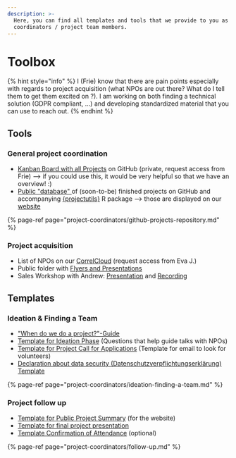```yaml
---
description: >-
  Here, you can find all templates and tools that we provide to you as project
  coordinators / project team members.
---
```


# Toolbox

{% hint style="info" %}
I \(Frie\) know that there are pain points especially with regards to project acquisition \(what NPOs are out there? What do I tell them to get them excited on ?\). I am working on both finding a technical solution \(GDPR compliant, ...\) and developing standardized material that you can use to reach out.
{% endhint %}

## Tools

### General project coordination

* [Kanban Board with all Projects](https://github.com/CorrelAid/projects/projects/1) on GitHub \(private, request access from Frie\) --&gt; if you could use this, it would be very helpful so that we have an overview! :\) 
* [Public "database" ](https://github.com/CorrelAid/projectsdb)of \(soon-to-be\) finished projects on GitHub and accompanying [{projectutils}](https://github.com/CorrelAid/projectutils) R package --&gt; those are displayed on our [website](https://correlaid.org/projects)

{% page-ref page="project-coordinators/github-projects-repository.md" %}

### Project acquisition

* List of NPOs on our [CorrelCloud](../wiki/infrastructure/correlcloud.md) \(request access from Eva J.\)
* Public folder with [Flyers and Presentations](https://correlcloud.org/index.php/s/kdQarxfDHeS8pFs)
* Sales Workshop with Andrew: [Presentation](https://docs.google.com/presentation/d/1ITtSixD4M-DWy4quY0aTxGrodkIYKAlMmjMH6h9G5Nw/edit#slide=id.ga3072d8e61_1_92) and [Recording](https://youtu.be/7fq9TNuCejQ)

## Templates

### Ideation & Finding a Team

* ["When do we do a project?"-Guide](project-decision-guide.md)
* [Template for Ideation Phase](https://pad.correlaid.org/q8nnfNimT3Shj9_wUp-kvQ#) \(Questions that help guide talks with NPOs\)
* [Template for Project Call for Applications](https://pad.correlaid.org/rLUIX_MdS_urNKF4WkcaQQ) \(Template for email to look for volunteers\)
* [Declaration about data security \(Datenschutzverpflichtungserklärung\) Template](https://correlcloud.org/index.php/s/7PSskX9yN7RKmoi?path=%2Ftemplate_data_privacy)

{% page-ref page="project-coordinators/ideation-finding-a-team.md" %}

### Project follow up

* [Template for Public Project Summary](https://pad.correlaid.org/lTV3NzFNRxGK3wrcSYIk4Q#) \(for the website\)
* [Template for final project presentation](https://correlcloud.org/index.php/s/7PSskX9yN7RKmoi?path=%2Ffollow_up)
* [Template Confirmation of Attendance](https://correlcloud.org/index.php/s/7PSskX9yN7RKmoi?path=%2Ftemplate_confirmation_attendance) \(optional\)

{% page-ref page="project-coordinators/follow-up.md" %}

